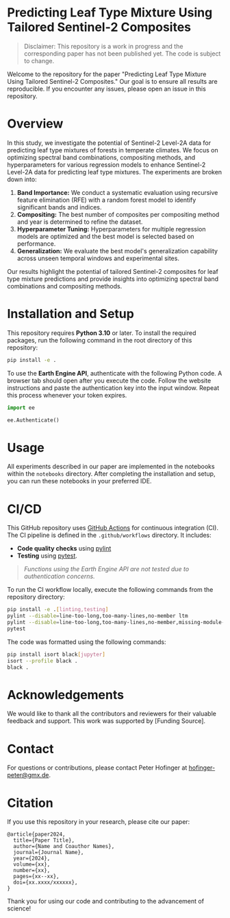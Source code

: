 Predicting Leaf Type Mixture Using Tailored Sentinel-2 Composites
==============================

> Disclaimer: This repository is a work in progress and the corresponding paper has not been published yet. The code is subject to change.

Welcome to the repository for the paper "Predicting Leaf Type Mixture Using Tailored Sentinel-2 Composites." Our goal is to ensure all results are reproducible. If you encounter any issues, please open an issue in this repository.

# Overview

In this study, we investigate the potential of Sentinel-2 Level-2A data for predicting leaf type mixtures of forests in temperate climates. We focus on optimizing spectral band combinations, compositing methods, and hyperparameters for various regression models to enhance Sentinel-2 Level-2A data for predicting leaf type mixtures. The experiments are broken down into:

1. **Band Importance:** We conduct a systematic evaluation using recursive feature elimination (RFE) with a random forest model to identify significant bands and indices.
2. **Compositing:** The best number of composites per compositing method and year is determined to refine the dataset.
3. **Hyperparameter Tuning:** Hyperparameters for multiple regression models are optimized and the best model is selected based on performance.
4. **Generalization:** We evaluate the best model's generalization capability across unseen temporal windows and experimental sites.

Our results highlight the potential of tailored Sentinel-2 composites for leaf type mixture predictions and provide insights into optimizing spectral band combinations and compositing methods.

# Installation and Setup

This repository requires **Python 3.10** or later. To install the required packages, run the following command in the root directory of this repository:

```bash
pip install -e .
```

To use the **Earth Engine API**, authenticate with the following Python code. A browser tab should open after you execute the code. Follow the website instructions and paste the authentication key into the input window. Repeat this process whenever your token expires.

```python
import ee

ee.Authenticate()
```

# Usage

All experiments described in our paper are implemented in the notebooks within the `notebooks` directory. After completing the installation and setup, you can run these notebooks in your preferred IDE.

# CI/CD

This GitHub repository uses [GitHub Actions](https://github.com/features/actions) for continuous integration (CI). The CI pipeline is defined in the `.github/workflows` directory. It includes:
- **Code quality checks** using [pylint](https://pylint.readthedocs.io/)
- **Testing** using [pytest](https://docs.pytest.org/).

> *Functions using the Earth Engine API are not tested due to authentication concerns.*

To run the CI workflow locally, execute the following commands from the repository directory:
```bash
pip install -e .[linting,testing]
pylint --disable=line-too-long,too-many-lines,no-member ltm
pylint --disable=line-too-long,too-many-lines,no-member,missing-module-docstring,missing-class-docstring,missing-function-docstring test
pytest
```

The code was formatted using the following commands:
```bash
pip install isort black[jupyter]
isort --profile black .
black .
```

# Acknowledgements

We would like to thank all the contributors and reviewers for their valuable feedback and support. This work was supported by [Funding Source].

# Contact

For questions or contributions, please contact Peter Hofinger at [hofinger-peter@gmx.de](hofinger-peter@gmx.de).

# Citation

If you use this repository in your research, please cite our paper:

```
@article{paper2024,
  title={Paper Title},
  author={Name and Coauthor Names},
  journal={Journal Name},
  year={2024},
  volume={xx},
  number={xx},
  pages={xx--xx},
  doi={xx.xxxx/xxxxxx},
}
```

Thank you for using our code and contributing to the advancement of science!
